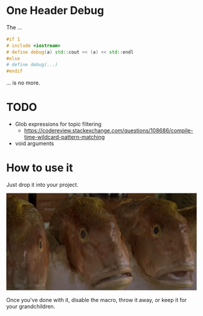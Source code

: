 # One Header Debug

The ...

```c++
#if 1 
# include <iostream>
# define debug(a) std::cout << (a) << std::endl
#else
# define debug(...) 
#endif
```

... is no more.

# TODO

- Glob expressions for topic filtering
  - https://codereview.stackexchange.com/questions/108686/compile-time-wildcard-pattern-matching
- void arguments

# How to use it

Just drop it into your project. 

![](./res/pussy.png)

Once you've done with it, disable the macro, throw it away, or keep it for your grandchildren.
